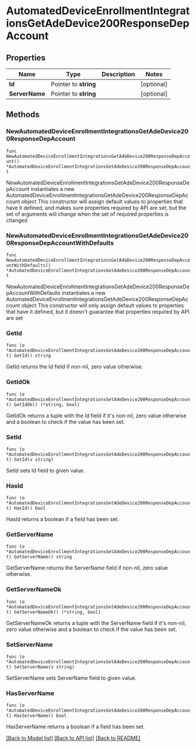 # AutomatedDeviceEnrollmentIntegrationsGetAdeDevice200ResponseDepAccount

## Properties

Name | Type | Description | Notes
------------ | ------------- | ------------- | -------------
**Id** | Pointer to **string** |  | [optional] 
**ServerName** | Pointer to **string** |  | [optional] 

## Methods

### NewAutomatedDeviceEnrollmentIntegrationsGetAdeDevice200ResponseDepAccount

`func NewAutomatedDeviceEnrollmentIntegrationsGetAdeDevice200ResponseDepAccount() *AutomatedDeviceEnrollmentIntegrationsGetAdeDevice200ResponseDepAccount`

NewAutomatedDeviceEnrollmentIntegrationsGetAdeDevice200ResponseDepAccount instantiates a new AutomatedDeviceEnrollmentIntegrationsGetAdeDevice200ResponseDepAccount object
This constructor will assign default values to properties that have it defined,
and makes sure properties required by API are set, but the set of arguments
will change when the set of required properties is changed

### NewAutomatedDeviceEnrollmentIntegrationsGetAdeDevice200ResponseDepAccountWithDefaults

`func NewAutomatedDeviceEnrollmentIntegrationsGetAdeDevice200ResponseDepAccountWithDefaults() *AutomatedDeviceEnrollmentIntegrationsGetAdeDevice200ResponseDepAccount`

NewAutomatedDeviceEnrollmentIntegrationsGetAdeDevice200ResponseDepAccountWithDefaults instantiates a new AutomatedDeviceEnrollmentIntegrationsGetAdeDevice200ResponseDepAccount object
This constructor will only assign default values to properties that have it defined,
but it doesn't guarantee that properties required by API are set

### GetId

`func (o *AutomatedDeviceEnrollmentIntegrationsGetAdeDevice200ResponseDepAccount) GetId() string`

GetId returns the Id field if non-nil, zero value otherwise.

### GetIdOk

`func (o *AutomatedDeviceEnrollmentIntegrationsGetAdeDevice200ResponseDepAccount) GetIdOk() (*string, bool)`

GetIdOk returns a tuple with the Id field if it's non-nil, zero value otherwise
and a boolean to check if the value has been set.

### SetId

`func (o *AutomatedDeviceEnrollmentIntegrationsGetAdeDevice200ResponseDepAccount) SetId(v string)`

SetId sets Id field to given value.

### HasId

`func (o *AutomatedDeviceEnrollmentIntegrationsGetAdeDevice200ResponseDepAccount) HasId() bool`

HasId returns a boolean if a field has been set.

### GetServerName

`func (o *AutomatedDeviceEnrollmentIntegrationsGetAdeDevice200ResponseDepAccount) GetServerName() string`

GetServerName returns the ServerName field if non-nil, zero value otherwise.

### GetServerNameOk

`func (o *AutomatedDeviceEnrollmentIntegrationsGetAdeDevice200ResponseDepAccount) GetServerNameOk() (*string, bool)`

GetServerNameOk returns a tuple with the ServerName field if it's non-nil, zero value otherwise
and a boolean to check if the value has been set.

### SetServerName

`func (o *AutomatedDeviceEnrollmentIntegrationsGetAdeDevice200ResponseDepAccount) SetServerName(v string)`

SetServerName sets ServerName field to given value.

### HasServerName

`func (o *AutomatedDeviceEnrollmentIntegrationsGetAdeDevice200ResponseDepAccount) HasServerName() bool`

HasServerName returns a boolean if a field has been set.


[[Back to Model list]](../README.md#documentation-for-models) [[Back to API list]](../README.md#documentation-for-api-endpoints) [[Back to README]](../README.md)


